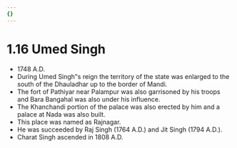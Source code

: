 ```yaml
---
{}
---
```

   
# 1.16 Umed Singh   
* 1748 A.D.   
* During Umed Singh‟s reign the territory of the state was enlarged to the south of the Dhauladhar up to the border of Mandi.   
* The fort of Pathiyar near Palampur was also garrisoned by his troops and Bara Bangahal was also under his influence.   
* The Khanchandi portion of the palace was also erected by him and a palace at Nada was also built.   
* This place was named as Rajnagar.   
* He was succeeded by Raj Singh (1764 A.D.) and Jit Singh (1794 A.D.).   
* Charat Singh ascended in 1808 A.D.